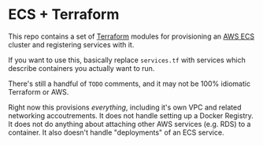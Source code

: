 # ECS + Terraform

This repo contains a set of [Terraform](https://terraform.io/) modules for
provisioning an [AWS ECS](https://aws.amazon.com/ecs/) cluster and registering
services with it.

If you want to use this, basically replace `services.tf` with services which
describe containers you actually want to run.

There's still a handful of `TODO` comments, and it may not be 100% idiomatic
Terraform or AWS.

Right now this provisions _everything_, including it's own VPC and related
networking accoutrements. It does not handle setting up a Docker Registry. It
does not do anything about attaching other AWS services (e.g. RDS) to a
container. It also doesn't handle "deployments" of an ECS service.
